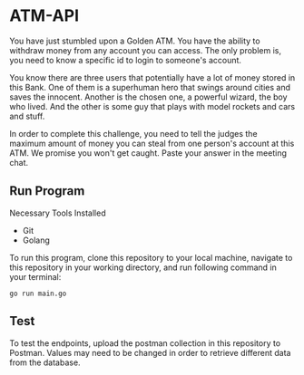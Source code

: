 # ATM-API

You have just stumbled upon a Golden ATM. You have the ability to withdraw money from any account you can access. The only problem is, you need to know a specific id to login to someone's account. 

You know there are three users that potentially have a lot of money stored in this Bank. One of them is a superhuman hero that swings around cities and saves the innocent. Another is the chosen one, a powerful wizard, the boy who lived. And the other is some guy that plays with model rockets and cars and stuff.

In order to complete this challenge, you need to tell the judges the maximum amount of money you can steal from one person's account at this ATM. We promise you won't get caught. Paste your answer in the meeting chat.

## Run Program

Necessary Tools Installed
- Git
- Golang

To run this program, clone this repository to your local machine, navigate to this repository in your working directory, and run following command in your terminal:
```
go run main.go
```

## Test

To test the endpoints, upload the postman collection in this repository to Postman. Values may need to be changed in order to retrieve different data from the database.

